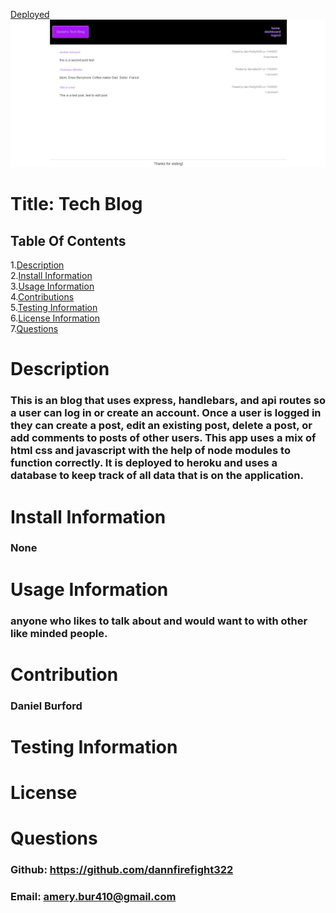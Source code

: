   [Deployed](https://danielstechblog.herokuapp.com/)
  ![screenshot](./images/techblog.png)
  # Title: Tech Blog
  ## Table Of  Contents
  1.[Description](#desc)</br>
  2.[Install Information](#install)</br>
  3.[Usage Information](#use)</br>
  4.[Contributions](#cont)</br>
  5.[Testing Information](#test)</br>
  6.[License Information](#lic)</br>
  7.[Questions](#ques)</br> 
  # <span id="desc"></span>
  # Description
  ### This is an blog that uses express, handlebars, and api routes so a user can log in or create an account. Once a user is logged in they can create a post, edit an existing post, delete a post, or add comments to posts of other users. This app uses a mix of html css and javascript with the help of node modules to function correctly. It is deployed to heroku and uses a database to keep track of all data that is on the application.
  # <span id="install"></span>
  # Install Information
  ### None
  # <span id="use"></span>
  # Usage Information
  ### anyone who likes to talk about and would want to with other like minded people.
  # <span id="cont"></span>
  # Contribution
  ### Daniel Burford
  # <span id="test"></span>
  # Testing Information
  ### 
  # <span id="lic"></span>
  # License
  ### 
  # <span id="ques"></span>
  # Questions
  ### Github: https://github.com/dannfirefight322 
  ### Email: amery.bur410@gmail.com
  
  